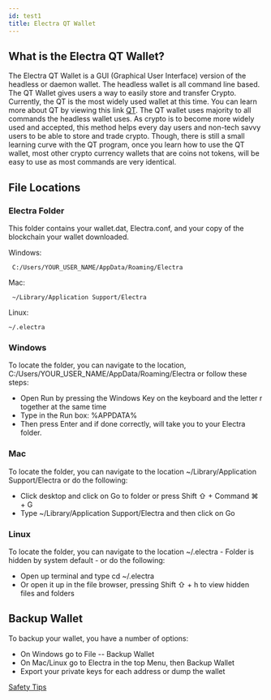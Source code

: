 ```yaml
---
id: test1
title: Electra QT Wallet
---
```


## **What is the Electra QT Wallet?**

The Electra QT Wallet is a GUI (Graphical User Interface) version of the headless or daemon wallet. The headless wallet is all command line based. The QT Wallet gives users a way to easily store and transfer Crypto. Currently, the QT is the most widely used wallet at this time. You can learn more about QT by viewing this link [QT](https://qt.io). The QT wallet uses majority to all commands the headless wallet uses. As crypto is to become more widely used and accepted, this method helps every day users and non-tech savvy users to be able to store and trade crypto. Though, there is still a small learning curve with the QT program, once you learn how to use the QT wallet, most other crypto currency wallets that are coins not tokens, will be easy to use as most commands are very identical.

## **File Locations**

### Electra Folder

This folder contains your wallet.dat, Electra.conf, and your copy of the blockchain your wallet downloaded.

Windows:
```
 C:/Users/YOUR_USER_NAME/AppData/Roaming/Electra
```
Mac:
```
 ~/Library/Application Support/Electra
```
Linux:
```
~/.electra
```

### Windows
To locate the folder, you can navigate to the location, C:/Users/YOUR_USER_NAME/AppData/Roaming/Electra or follow these steps:

*   Open Run by pressing the Windows Key on the keyboard and the letter r together at the same time
*   Type in the Run box: %APPDATA%
*   Then press Enter and if done correctly, will take you to your Electra folder.

### Mac
To locate the folder, you can navigate to the location ~/Library/Application Support/Electra or do the following:

*   Click desktop and click on Go to folder or press Shift ⇧ + Command ⌘ + G
*   Type ~/Library/Application Support/Electra and then click on Go

### Linux
To locate the folder, you can navigate to the location ~/.electra - Folder is hidden by system default - or do the following:

*   Open up terminal and type cd ~/.electra
*   Or open it up in the file browser, pressing Shift ⇧ + h to view hidden files and folders

## **Backup Wallet**

To backup your wallet, you have a number of options:

*   On Windows go to File -- Backup Wallet
*   On Mac/Linux go to Electra in the top Menu, then Backup Wallet
*   Export your private keys for each address or dump the wallet

[Safety Tips](https://medium.com/electraproject/electra-safety-tips-dfd7fb4c9bfc)
